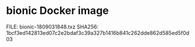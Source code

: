 # bionic Docker image

FILE: bionic-1809031848.txz
SHA256: 1bcf3ed142813ed07c2e2bdaf3c39a327b1416b841c262dde862d585ed5f0d03
